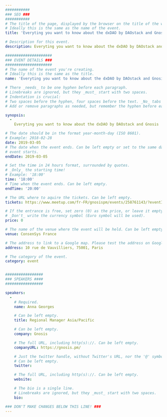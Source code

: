 ```yaml
---
###########
### SEO ###
###########
# The title of the page, displayed by the browser on the title of the window.
# Ideally this is the same as the name of the event.
title: 'Everyting you want to know about the dxDAO by DAOstack and Gnosis'

# Description for this event. 
description: Everyting you want to know about the dxDAO by DAOstack and Gnosis

#####################
### EVENT DETAILS ###
#####################
# The name of the event you're creating.
# Ideally this is the same as the title.
name: 'Everyting you want to know about the dxDAO by DAOstack and Gnosis'

# There _needs_ to be one hyphen before each paragraph.
# Linebreaks are ignored, but they _must_ start with two spaces.
# Indentation is crucial:
# Two spaces before the hyphen, four spaces before the text. _No_ tabs allowed.
# Add or remove paragraphs as needed, but remember the hyphen before each entry.

synopsis:
  -
    Everyting you want to know about the dxDAO by DAOstack and Gnosis

# The date should be in the format year-month-day (ISO 8601).
# Example: 2018-02-28
date: 2019-03-05
# The date when the event ends. Can be left empty or set to the same day the
# event starts.
endDate: 2019-03-05

# Set the time in 24 hours format, surrounded by quotes.
# _Only_ the starting time!
# Example: '18:00'
time: '18:00'
# Time when the event ends. Can be left empty.
endTime: '20:00'

# The URL where to aquire the tickets. Can be left empty.
tickets: https://www.meetup.com/fr-FR/gnosispm/events/258761143/?eventId=258761143&response=yes

# If the entrance is free, set zero (0) as the price, or leave it empty.
# _Don't_ write the currency symbol (Euro symbol will be used).
price: 0

# The name of the venue where the event will be held. Can be left empty.
venue: ConsenSys France

# The address to link to a Google map. Please test the address on Google Maps.
address: 10 rue de Vauvilliers, 75001, Paris

# The category of the event. 
category: event


#################
### SPEAKERS ####
#################

speakers:
  -
    # Required.
    name: Anna Georges

    # Can be left empty.
    title: Regional Manager Asia/Pacific

    # Can be left empty.
    company: Gnosis

    # The full URL, including http(s)://. Can be left empty.
    companyURL: https://gnosis.pm/

    # Just the twitter handle, without Twitter's URL, nor the '@' symbol.
    # Can be left empty.
    twitter: 

    # The full URL, including http(s)://. Can be left empty.
    website: 

    # The bio is a single line.
    # Linebreaks are ignored, but they _must_ start with two spaces.
    bio:

### DON'T MAKE CHANGES BELOW THIS LINE! ###
---
```

<!-- ### DON'T MAKE CHANGES BELOW THIS LINE! ### -->

<Event-Content/>
